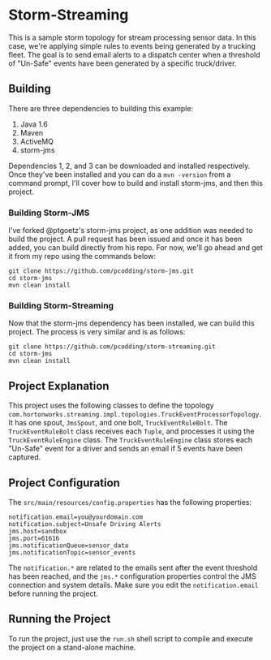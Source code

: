 # Storm-Streaming #

This is a sample storm topology for stream processing sensor data.  In this case, we're applying simple rules to events being generated by a trucking fleet.  The goal is to send email alerts to a dispatch center when a threshold of "Un-Safe" events have been generated by a specific truck/driver.

## Building ##

There are three dependencies to building this example: 

1. Java 1.6
2. Maven
3. ActiveMQ
4. storm-jms

Dependencies 1, 2, and 3 can be downloaded and installed respectively. Once they've been installed and you can do a `mvn -version` from a command prompt, I'll cover how to build and install storm-jms, and then this project.

### Building Storm-JMS ######

I've forked @ptgoetz's storm-jms project, as one addition was needed to build the project.  A pull request has been issued and once it has been added, you can build directly from his repo.  For now, we'll go ahead and get it from my repo using the commands below:

	git clone https://github.com/pcodding/storm-jms.git
	cd storm-jms
	mvn clean install
	
### Building Storm-Streaming ###

Now that the storm-jms dependency has been installed, we can build this project.  The process is very similar and is as follows:

	git clone https://github.com/pcodding/storm-streaming.git
	cd storm-jms
	mvn clean install
	
## Project Explanation ##

This project uses the following classes to define the topology `com.hortonworks.streaming.impl.topologies.TruckEventProcessorTopology`.  It has one spout, `JmsSpout`, and one bolt, `TruckEventRuleBolt`.  The `TruckEventRuleBolt` class receives each `Tuple`, and processes it using the `TruckEventRuleEngine` class.  The `TruckEventRuleEngine` class stores each "Un-Safe" event for a driver and sends an email if 5 events have been captured.

## Project Configuration ##

The `src/main/resources/config.properties` has the following properties:

	notification.email=you@yourdomain.com
	notification.subject=Unsafe Driving Alerts
	jms.host=sandbox
	jms.port=61616
	jms.notificationQueue=sensor_data
	jms.notificationTopic=sensor_events
	
The `notification.*` are related to the emails sent after the event threshold has been reached, and the `jms.*` configuration properties control the JMS connection and system details.  Make sure you edit the `notification.email` before running the project.

## Running the Project ##

To run the project, just use the `run.sh` shell script to compile and execute the project on a stand-alone machine.